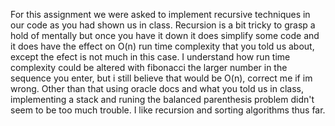For this assignment we were asked to implement recursive techniques in our code as you had shown us in class. Recursion is a bit tricky to grasp a hold of mentally but once you have it down it does simplify some code and it does have the effect on O(n) run time complexity that you told us about, except the efect is not much in this case. I understand how run time complexity could be altered with fibonacci the larger number in the sequence you enter, but i still believe that would be O(n), correct me if im wrong. Other than that using oracle docs and what you told us in class, implementing a stack and runing the balanced parenthesis problem didn't seem to be too much trouble. I like recursion and sorting algorithms thus far.
